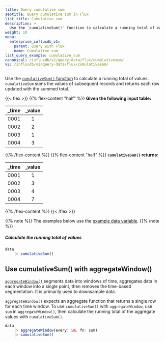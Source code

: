 ```yaml
---
title: Query cumulative sum
seotitle: Query cumulative sum in Flux
list_title: Cumulative sum
description: >
  Use the `cumulativeSum()` function to calculate a running total of values.
weight: 10
menu:
  enterprise_influxdb_v1:
    parent: Query with Flux
    name: Cumulative sum
list_query_example: cumulative_sum
canonical: /influxdb/v2/query-data/flux/cumulativesum/
v2: /influxdb/v2/query-data/flux/cumulativesum/
---
```


Use the [`cumulativeSum()` function](/flux/v0/stdlib/universe/cumulativesum/)
to calculate a running total of values.
`cumulativeSum` sums the values of subsequent records and returns each row updated with the summed total.

{{< flex >}}
{{% flex-content "half" %}}
**Given the following input table:**

| _time | _value |
| ----- |:------:|
| 0001  | 1      |
| 0002  | 2      |
| 0003  | 1      |
| 0004  | 3      |
{{% /flex-content %}}
{{% flex-content "half" %}}
**`cumulativeSum()` returns:**

| _time | _value |
| ----- |:------:|
| 0001  | 1      |
| 0002  | 3      |
| 0003  | 4      |
| 0004  | 7      |
{{% /flex-content %}}
{{< /flex >}}

{{% note %}}
The examples below use the [example data variable](/enterprise_influxdb/v1/flux/guides/#example-data-variable).
{{% /note %}}

##### Calculate the running total of values
```js
data
    |> cumulativeSum()
```

## Use cumulativeSum() with aggregateWindow()
[`aggregateWindow()`](/flux/v0/stdlib/universe/aggregatewindow/)
segments data into windows of time, aggregates data in each window into a single
point, then removes the time-based segmentation.
It is primarily used to downsample data.

`aggregateWindow()` expects an aggregate function that returns a single row for each time window.
To use `cumulativeSum()` with `aggregateWindow`, use `sum` in `aggregateWindow()`,
then calculate the running total of the aggregate values with `cumulativeSum()`.

<!-- -->
```js
data
    |> aggregateWindow(every: 5m, fn: sum)
    |> cumulativeSum()
```
